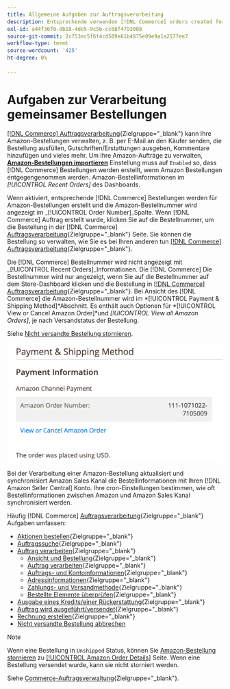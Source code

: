 ```yaml
---
title: Allgemeine Aufgaben zur Auftragsverarbeitung
description: Entsprechende verwenden [!DNL Commerce] orders created for Amazon orders to manage order activity and processing in the [!UICONTROL Commerce] Admin.
exl-id: a44f36f0-db18-4de5-9c5b-cc68f4793008
source-git-commit: 2c753ec5f6f4cd509e61b4875e09e9a1a2577ee7
workflow-type: tm+mt
source-wordcount: '425'
ht-degree: 0%

---
```


# Aufgaben zur Verarbeitung gemeinsamer Bestellungen

[[!DNL Commerce] Auftragsverarbeitung](https://docs.magento.com/user-guide/sales/order-processing.html){Zielgruppe=&quot;_blank&quot;} kann Ihre Amazon-Bestellungen verwalten, z. B. per E-Mail an den Käufer senden, die Bestellung ausfüllen, Gutschriften/Erstattungen ausgeben, Kommentare hinzufügen und vieles mehr. Um Ihre Amazon-Aufträge zu verwalten, [**Amazon-Bestellungen importieren**](./order-settings.md) Einstellung muss auf `Enabled` so, dass [!DNL Commerce] Bestellungen werden erstellt, wenn Amazon Bestellungen entgegengenommen werden. Amazon-Bestellinformationen im *[!UICONTROL Recent Orders]* des Dashboards.

Wenn aktiviert, entsprechende [!DNL Commerce] Bestellungen werden für Amazon-Bestellungen erstellt und die Amazon-Bestellnummer wird angezeigt im _[!UICONTROL Order Number]_Spalte. Wenn [!DNL Commerce] Auftrag erstellt wurde, klicken Sie auf die Bestellnummer, um die Bestellung in der [!DNL Commerce] [Auftragsverarbeitung](https://docs.magento.com/user-guide/sales/order-processing.html){Zielgruppe=&quot;_blank&quot;} Seite. Sie können die Bestellung so verwalten, wie Sie es bei Ihren anderen tun [[!DNL Commerce] Auftragsverarbeitung](https://docs.magento.com/user-guide/sales/order-processing.html){Zielgruppe=&quot;_blank&quot;}.

Die [!DNL Commerce] Bestellnummer wird nicht angezeigt mit _[!UICONTROL Recent Orders]_Informationen. Die [!DNL Commerce] Die Bestellnummer wird nur angezeigt, wenn Sie auf die Bestellnummer auf dem Store-Dashboard klicken und die Bestellung in [[!DNL Commerce] Auftragsverarbeitung](https://docs.magento.com/user-guide/sales/order-processing.html){Zielgruppe=&quot;_blank&quot;}. Bei Ansicht des [!DNL Commerce] die Amazon-Bestellnummer wird im *[!UICONTROL Payment & Shipping Method]*Abschnitt. Es enthält auch Optionen für *[!UICONTROL View or Cancel Amazon Order]*und *[!UICONTROL View all Amazon Orders]*, je nach Versandstatus der Bestellung.

Siehe [Nicht versandte Bestellung stornieren](./cancel-unshipped-order.md).

![Amazon-Bestellinformationen in Commerce-Bestellung](assets/amazon-order-number-payment-info.png)

Bei der Verarbeitung einer Amazon-Bestellung aktualisiert und synchronisiert Amazon Sales Kanal die Bestellinformationen mit Ihren [!DNL Amazon Seller Central] Konto. Ihre cron-Einstellungen bestimmen, wie oft Bestellinformationen zwischen Amazon und Amazon Sales Kanal synchronisiert werden.

Häufig [!DNL Commerce] [Auftragsverarbeitung](https://docs.magento.com/user-guide/sales/order-processing.html){Zielgruppe=&quot;_blank&quot;} Aufgaben umfassen:

- [Aktionen bestellen](https://docs.magento.com/user-guide/sales/order-actions.html){Zielgruppe=&quot;_blank&quot;}
- [Auftragssuche](https://docs.magento.com/user-guide/sales/orders-search.html){Zielgruppe=&quot;_blank&quot;}
- [Auftrag verarbeiten](https://docs.magento.com/user-guide/sales/order-processing.html){Zielgruppe=&quot;_blank&quot;}
   - [Ansicht und Bestellung](https://docs.magento.com/user-guide/sales/order-processing.html#view-an-order){Zielgruppe=&quot;_blank&quot;}
   - [Auftrag verarbeiten](https://docs.magento.com/user-guide/sales/order-processing.html#process-an-order){Zielgruppe=&quot;_blank&quot;}
   - [Auftrags- und Kontoinformationen](https://docs.magento.com/user-guide/sales/order-processing.html#order-and-account-information){Zielgruppe=&quot;_blank&quot;}
   - [Adressinformationen](https://docs.magento.com/user-guide/sales/order-processing.html#address-information){Zielgruppe=&quot;_blank&quot;}
   - [Zahlungs- und Versandmethode](https://docs.magento.com/user-guide/sales/order-processing.html#payment--shipping-method){Zielgruppe=&quot;_blank&quot;}
   - [Bestellte Elemente überprüfen](https://docs.magento.com/user-guide/sales/order-processing.html#review-items-ordered){Zielgruppe=&quot;_blank&quot;}
- [Ausgabe eines Kredits/einer Rückerstattung](https://docs.magento.com/user-guide/sales/credit-memo-create.html){Zielgruppe=&quot;_blank&quot;}
- [Auftrag wird ausgeführt/versendet](https://docs.magento.com/user-guide/sales/shipments-create.html){Zielgruppe=&quot;_blank&quot;}
- [Rechnung erstellen](https://docs.magento.com/user-guide/sales/invoice-create.html){Zielgruppe=&quot;_blank&quot;}
- [Nicht versandte Bestellung abbrechen](./cancel-unshipped-order.md)

>[!NOTE]
>
>Wenn eine Bestellung in `Unshipped` Status, können Sie [Amazon-Bestellung stornieren](./cancel-unshipped-order.md) zu [[!UICONTROL Amazon Order Details]](./amazon-order-details.md) Seite. Wenn eine Bestellung versendet wurde, kann sie nicht storniert werden.

Siehe [Commerce-Auftragsverwaltung](https://docs.magento.com/user-guide/sales/order-management.html){Zielgruppe=&quot;_blank&quot;}.
